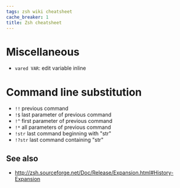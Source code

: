```yaml
---
tags: zsh wiki cheatsheet
cache_breaker: 1
title: Zsh cheatsheet
---
```


# Miscellaneous

-   `vared VAR`: edit variable inline

# Command line substitution

-   `!!` previous command
-   `!$` last parameter of previous command
-   `!^` first parameter of previous command
-   `!*` all parameters of previous command
-   `!str` last command beginning with "str"
-   `!?str` last command containing "str"

## See also

-   <http://zsh.sourceforge.net/Doc/Release/Expansion.html#History-Expansion>
